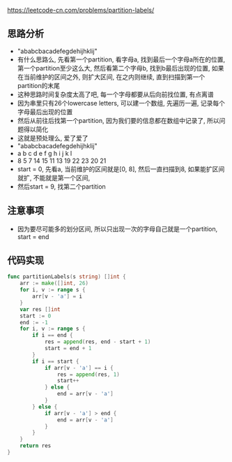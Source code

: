 https://leetcode-cn.com/problems/partition-labels/

## 思路分析
- "ababcbacadefegdehijhklij"
- 有什么思路么, 先看第一个partition, 看字母a, 找到最后一个字母a所在的位置, 第一个partition至少这么大, 然后看第二个字母b, 找到b最后出现的位置, 如果在当前维护的区间之外, 则扩大区间, 在之内则继续, 直到扫描到第一个partition的末尾
- 这种思路时间复杂度太高了吧, 每一个字母都要从后向前找位置, 有点离谱
- 因为串里只有26个lowercase letters, 可以建一个数组, 先遍历一遍, 记录每个字母最后出现的位置
- 然后从前往后找第一个partition, 因为我们要的信息都在数组中记录了, 所以问题得以简化
- 这就是预处理么, 爱了爱了
- "ababcbacadefegdehijhklij"
- a  b  c  d  e  f  g  h  i  j  k  l
- 8  5  7  14 15 11 13 19 22 23 20 21
- start = 0, 先看a, 当前维护的区间就是[0, 8], 然后一直扫描到8, 如果能扩区间就扩, 不能就是第一个区间,
- 然后start = 9, 找第二个partition
## 注意事项
- 因为要尽可能多的划分区间, 所以只出现一次的字母自己就是一个partition, start = end

## 代码实现
```go
func partitionLabels(s string) []int {
    arr := make([]int, 26)
    for i, v := range s {
        arr[v - 'a'] = i
    }
    var res []int
    start := 0
    end := -1
    for i, v := range s {
        if i == end {
            res = append(res, end - start + 1)
            start = end + 1
        }
        if i == start {
            if arr[v - 'a'] == i {
                res = append(res, 1)
                start++
            } else {
                end = arr[v - 'a']
            }
        } else {
            if arr[v - 'a'] > end {
                end = arr[v - 'a']
            }
        }
    }
    return res
}
```